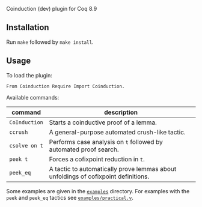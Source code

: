 Coinduction (dev) plugin for Coq 8.9

Installation
------------

Run `make` followed by `make install`.

Usage
-----

To load the plugin:

```coq
From Coinduction Require Import Coinduction.
```

Available commands:

command                          | description
-------------------------------- | -----------------------------------------------
`CoInduction`                    |  Starts a coinductive proof of a lemma.
`ccrush`                         |  A general-purpose automated crush-like tactic.
`csolve on t`                    |  Performs case analysis on `t` followed by automated proof search.
`peek t`                         |  Forces a cofixpoint reduction in `t`.
`peek_eq`                        |  A tactic to automatically prove lemmas about unfoldings of cofixpoint definitions.

Some examples are given in the [`examples`](examples) directory. For
examples with the `peek` and `peek_eq` tactics see
[`examples/practical.v`](examples/practical.v).

